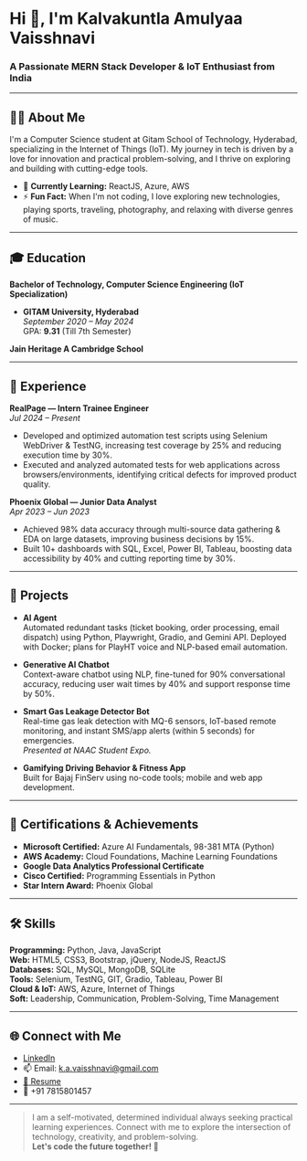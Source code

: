 # Hi 👋, I'm Kalvakuntla Amulyaa Vaisshnavi

### A Passionate MERN Stack Developer & IoT Enthusiast from India

---

## 👩‍💻 About Me

I'm a Computer Science student at Gitam School of Technology, Hyderabad, specializing in the Internet of Things (IoT). My journey in tech is driven by a love for innovation and practical problem-solving, and I thrive on exploring and building with cutting-edge tools.

- 🌱 **Currently Learning:** ReactJS, Azure, AWS
- ⚡ **Fun Fact:** When I'm not coding, I love exploring new technologies, playing sports, traveling, photography, and relaxing with diverse genres of music.

---

## 🎓 Education

**Bachelor of Technology, Computer Science Engineering (IoT Specialization)**
- **GITAM University, Hyderabad**  
  *September 2020 – May 2024*  
  GPA: **9.31** (Till 7th Semester)

**Jain Heritage A Cambridge School**

---

## 💼 Experience

**RealPage — Intern Trainee Engineer**  
*Jul 2024 – Present*  
- Developed and optimized automation test scripts using Selenium WebDriver & TestNG, increasing test coverage by 25% and reducing execution time by 30%.
- Executed and analyzed automated tests for web applications across browsers/environments, identifying critical defects for improved product quality.

**Phoenix Global — Junior Data Analyst**  
*Apr 2023 – Jun 2023*  
- Achieved 98% data accuracy through multi-source data gathering & EDA on large datasets, improving business decisions by 15%.
- Built 10+ dashboards with SQL, Excel, Power BI, Tableau, boosting data accessibility by 40% and cutting reporting time by 30%.

---

## 🚀 Projects

- **AI Agent**  
  Automated redundant tasks (ticket booking, order processing, email dispatch) using Python, Playwright, Gradio, and Gemini API. Deployed with Docker; plans for PlayHT voice and NLP-based email automation.

- **Generative AI Chatbot**  
  Context-aware chatbot using NLP, fine-tuned for 90% conversational accuracy, reducing user wait times by 40% and support response time by 50%.

- **Smart Gas Leakage Detector Bot**  
  Real-time gas leak detection with MQ-6 sensors, IoT-based remote monitoring, and instant SMS/app alerts (within 5 seconds) for emergencies.  
  _Presented at NAAC Student Expo._

- **Gamifying Driving Behavior & Fitness App**  
  Built for Bajaj FinServ using no-code tools; mobile and web app development.

---

## 🏅 Certifications & Achievements

- **Microsoft Certified:** Azure AI Fundamentals, 98-381 MTA (Python)
- **AWS Academy:** Cloud Foundations, Machine Learning Foundations
- **Google Data Analytics Professional Certificate**
- **Cisco Certified:** Programming Essentials in Python
- **Star Intern Award:** Phoenix Global

---

## 🛠️ Skills

**Programming:** Python, Java, JavaScript  
**Web:** HTML5, CSS3, Bootstrap, jQuery, NodeJS, ReactJS  
**Databases:** SQL, MySQL, MongoDB, SQLite  
**Tools:** Selenium, TestNG, GIT, Gradio, Tableau, Power BI  
**Cloud & IoT:** AWS, Azure, Internet of Things  
**Soft:** Leadership, Communication, Problem-Solving, Time Management

---

## 🌐 Connect with Me

- [LinkedIn](https://www.linkedin.com/in/kalvakuntla-amulyaa-vaisshnavi/)
- 📫 Email: k.a.vaisshnavi@gmail.com
- [📄 Resume](https://drive.google.com/file/d/1Tlyj9T031Rlu8RLgZLR7MrPBut7Xrg6I/view?usp=sharing)
- 📱 +91 7815801457

---

> I am a self-motivated, determined individual always seeking practical learning experiences. Connect with me to explore the intersection of technology, creativity, and problem-solving.  
> **Let's code the future together! 🚀**
